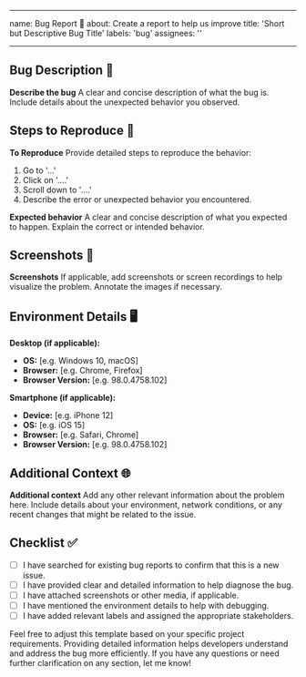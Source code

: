 
---
name: Bug Report 🐛
about: Create a report to help us improve
title: 'Short but Descriptive Bug Title'
labels: 'bug'
assignees: ''

---

## Bug Description 📄

**Describe the bug**
A clear and concise description of what the bug is. Include details about the unexpected behavior you observed.

## Steps to Reproduce 🔄

**To Reproduce**
Provide detailed steps to reproduce the behavior:

1. Go to '...'
2. Click on '....'
3. Scroll down to '....'
4. Describe the error or unexpected behavior you encountered.

**Expected behavior**
A clear and concise description of what you expected to happen. Explain the correct or intended behavior.

## Screenshots 📸

**Screenshots**
If applicable, add screenshots or screen recordings to help visualize the problem. Annotate the images if necessary.

## Environment Details 🖥️

**Desktop (if applicable):**
- **OS:** [e.g. Windows 10, macOS]
- **Browser:** [e.g. Chrome, Firefox]
- **Browser Version:** [e.g. 98.0.4758.102]

**Smartphone (if applicable):**
- **Device:** [e.g. iPhone 12]
- **OS:** [e.g. iOS 15]
- **Browser:** [e.g. Safari, Chrome]
- **Browser Version:** [e.g. 98.0.4758.102]

## Additional Context 🌐

**Additional context**
Add any other relevant information about the problem here. Include details about your environment, network conditions, or any recent changes that might be related to the issue.

## Checklist ✅

- [ ] I have searched for existing bug reports to confirm that this is a new issue.
- [ ] I have provided clear and detailed information to help diagnose the bug.
- [ ] I have attached screenshots or other media, if applicable.
- [ ] I have mentioned the environment details to help with debugging.
- [ ] I have added relevant labels and assigned the appropriate stakeholders.

Feel free to adjust this template based on your specific project requirements. Providing detailed information helps developers understand and address the bug more efficiently. If you have any questions or need further clarification on any section, let me know!
